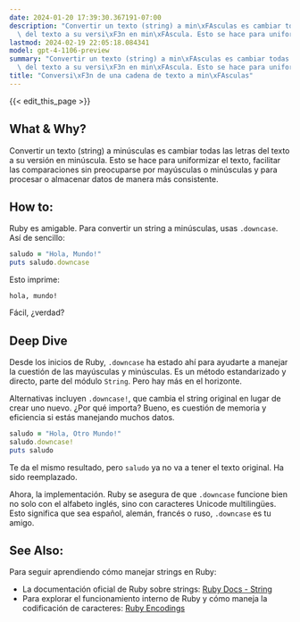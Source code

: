 ```yaml
---
date: 2024-01-20 17:39:30.367191-07:00
description: "Convertir un texto (string) a min\xFAsculas es cambiar todas las letras\
  \ del texto a su versi\xF3n en min\xFAscula. Esto se hace para uniformizar el texto,\u2026"
lastmod: 2024-02-19 22:05:18.084341
model: gpt-4-1106-preview
summary: "Convertir un texto (string) a min\xFAsculas es cambiar todas las letras\
  \ del texto a su versi\xF3n en min\xFAscula. Esto se hace para uniformizar el texto,\u2026"
title: "Conversi\xF3n de una cadena de texto a min\xFAsculas"
---
```


{{< edit_this_page >}}

## What & Why?
Convertir un texto (string) a minúsculas es cambiar todas las letras del texto a su versión en minúscula. Esto se hace para uniformizar el texto, facilitar las comparaciones sin preocuparse por mayúsculas o minúsculas y para procesar o almacenar datos de manera más consistente.

## How to:
Ruby es amigable. Para convertir un string a minúsculas, usas `.downcase`. Así de sencillo:

```Ruby
saludo = "Hola, Mundo!"
puts saludo.downcase
```

Esto imprime:

```
hola, mundo!
```

Fácil, ¿verdad?

## Deep Dive
Desde los inicios de Ruby, `.downcase` ha estado ahí para ayudarte a manejar la cuestión de las mayúsculas y minúsculas. Es un método estandarizado y directo, parte del módulo `String`. Pero hay más en el horizonte.

Alternativas incluyen `.downcase!`, que cambia el string original en lugar de crear uno nuevo. ¿Por qué importa? Bueno, es cuestión de memoria y eficiencia si estás manejando muchos datos.

```Ruby
saludo = "Hola, Otro Mundo!"
saludo.downcase!
puts saludo
```

Te da el mismo resultado, pero `saludo` ya no va a tener el texto original. Ha sido reemplazado.

Ahora, la implementación. Ruby se asegura de que `.downcase` funcione bien no solo con el alfabeto inglés, sino con caracteres Unicode multilingües. Esto significa que sea español, alemán, francés o ruso, `.downcase` es tu amigo.

## See Also:
Para seguir aprendiendo cómo manejar strings en Ruby:

- La documentación oficial de Ruby sobre strings: [Ruby Docs - String](https://ruby-doc.org/core-2.7.0/String.html)
- Para explorar el funcionamiento interno de Ruby y cómo maneja la codificación de caracteres: [Ruby Encodings](https://ruby-doc.org/core-2.7.0/Encoding.html)
